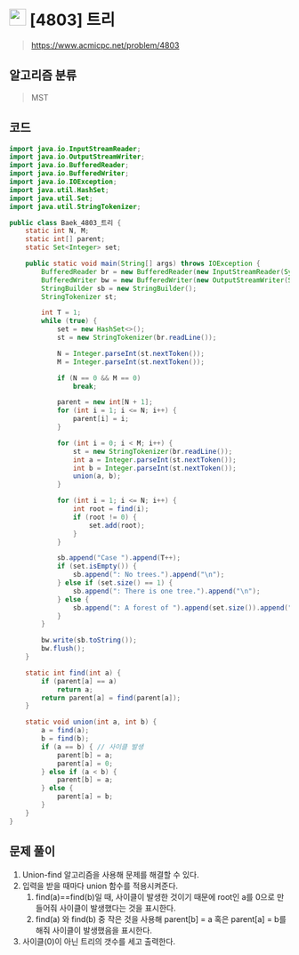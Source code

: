 # <img src="https://d2gd6pc034wcta.cloudfront.net/tier/13.svg" width="30"> [4803] 트리
> https://www.acmicpc.net/problem/4803
## 알고리즘 분류
> MST

## 코드
```java
import java.io.InputStreamReader;
import java.io.OutputStreamWriter;
import java.io.BufferedReader;
import java.io.BufferedWriter;
import java.io.IOException;
import java.util.HashSet;
import java.util.Set;
import java.util.StringTokenizer;

public class Baek_4803_트리 {
	static int N, M;
	static int[] parent;
	static Set<Integer> set;

	public static void main(String[] args) throws IOException {
		BufferedReader br = new BufferedReader(new InputStreamReader(System.in));
		BufferedWriter bw = new BufferedWriter(new OutputStreamWriter(System.out));
		StringBuilder sb = new StringBuilder();
		StringTokenizer st;

		int T = 1;
		while (true) {
			set = new HashSet<>();
			st = new StringTokenizer(br.readLine());

			N = Integer.parseInt(st.nextToken());
			M = Integer.parseInt(st.nextToken());

			if (N == 0 && M == 0)
				break;

			parent = new int[N + 1];
			for (int i = 1; i <= N; i++) {
				parent[i] = i;
			}

			for (int i = 0; i < M; i++) {
				st = new StringTokenizer(br.readLine());
				int a = Integer.parseInt(st.nextToken());
				int b = Integer.parseInt(st.nextToken());
				union(a, b);
			}

			for (int i = 1; i <= N; i++) {
				int root = find(i);
				if (root != 0) {
					set.add(root);
				}
			}

			sb.append("Case ").append(T++);
			if (set.isEmpty()) {
				sb.append(": No trees.").append("\n");
			} else if (set.size() == 1) {
				sb.append(": There is one tree.").append("\n");
			} else {
				sb.append(": A forest of ").append(set.size()).append(" trees.").append("\n");
			}
		}

		bw.write(sb.toString());
		bw.flush();
	}

	static int find(int a) {
		if (parent[a] == a)
			return a;
		return parent[a] = find(parent[a]);
	}

	static void union(int a, int b) {
		a = find(a);
		b = find(b);
		if (a == b) { // 사이클 발생
			parent[b] = a;
			parent[a] = 0;
		} else if (a < b) {
			parent[b] = a;
		} else {
			parent[a] = b;
		}
	}
}
```

## 문제 풀이
1. Union-find 알고리즘을 사용해 문제를 해결할 수 있다.
2. 입력을 받을 때마다 union 함수를 적용시켜준다.
   1. find(a)==find(b)일 때, 사이클이 발생한 것이기 때문에 root인 a를 0으로 만들어줘 사이클이 발생했다는 것을 표시한다.
   2. find(a) 와 find(b) 중 작은 것을 사용해 parent[b] = a 혹은 parent[a] = b를 해줘 사이클이 발생했음을 표시한다.
3. 사이클(0)이 아닌 트리의 갯수를 세고 출력한다.
